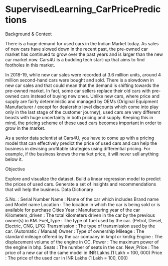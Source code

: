 # SupervisedLearning_CarPricePredictions

Background & Context

There is a huge demand for used cars in the Indian Market today. As sales of new cars have slowed down in the recent past, the pre-owned car market has continued to grow over the past years and is larger than the new car market now. Cars4U is a budding tech start-up that aims to find footholes in this market.

In 2018-19, while new car sales were recorded at 3.6 million units, around 4 million second-hand cars were bought and sold. There is a slowdown in new car sales and that could mean that the demand is shifting towards the pre-owned market. In fact, some car sellers replace their old cars with pre-owned cars instead of buying new ones. Unlike new cars, where price and supply are fairly deterministic and managed by OEMs (Original Equipment Manufacturer / except for dealership level discounts which come into play only in the last stage of the customer journey), used cars are very different beasts with huge uncertainty in both pricing and supply. Keeping this in mind, the pricing scheme of these used cars becomes important in order to grow in the market.

As a senior data scientist at Cars4U, you have to come up with a pricing model that can effectively predict the price of used cars and can help the business in devising profitable strategies using differential pricing. For example, if the business knows the market price, it will never sell anything below it. 

Objective

Explore and visualize the dataset.
Build a linear regression model to predict the prices of used cars.
Generate a set of insights and recommendations that will help the business.
Data Dictionary 

S.No. : Serial Number
Name : Name of the car which includes Brand name and Model name
Location : The location in which the car is being sold or is available for purchase Cities
Year : Manufacturing year of the car
Kilometers_driven : The total kilometers driven in the car by the previous owner(s) in KM.
Fuel_Type : The type of fuel used by the car. (Petrol, Diesel, Electric, CNG, LPG)
Transmission : The type of transmission used by the car. (Automatic / Manual)
Owner : Type of ownership
Mileage : The standard mileage offered by the car company in kmpl or km/kg
Engine : The displacement volume of the engine in CC.
Power : The maximum power of the engine in bhp.
Seats : The number of seats in the car.
New_Price : The price of a new car of the same model in INR Lakhs.(1 Lakh = 100, 000)
Price : The price of the used car in INR Lakhs (1 Lakh = 100, 000)